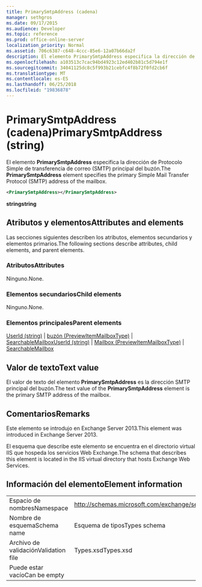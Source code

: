 ```yaml
---
title: PrimarySmtpAddress (cadena)
manager: sethgros
ms.date: 09/17/2015
ms.audience: Developer
ms.topic: reference
ms.prod: office-online-server
localization_priority: Normal
ms.assetid: 706c6387-c648-4ccc-85e6-12a07b66da2f
description: El elemento PrimarySmtpAddress especifica la dirección de Protocolo Simple de transferencia de correo (SMTP) principal del buzón.
ms.openlocfilehash: a103513c7cac94bd4923c12ed402b81c5d794e1f
ms.sourcegitcommit: 34041125dc8c5f993b21cebfc4f8b72f0fd2cb6f
ms.translationtype: MT
ms.contentlocale: es-ES
ms.lasthandoff: 06/25/2018
ms.locfileid: "19836878"
---
```

# <a name="primarysmtpaddress-string"></a><span data-ttu-id="b4501-103">PrimarySmtpAddress (cadena)</span><span class="sxs-lookup"><span data-stu-id="b4501-103">PrimarySmtpAddress (string)</span></span>

<span data-ttu-id="b4501-104">El elemento **PrimarySmtpAddress** especifica la dirección de Protocolo Simple de transferencia de correo (SMTP) principal del buzón.</span><span class="sxs-lookup"><span data-stu-id="b4501-104">The **PrimarySmtpAddress** element specifies the primary Simple Mail Transfer Protocol (SMTP) address of the mailbox.</span></span> 
  
```XML
<PrimarySmtpAddress></PrimarySmtpAddress>
```

 <span data-ttu-id="b4501-105">**string**</span><span class="sxs-lookup"><span data-stu-id="b4501-105">**string**</span></span>
## <a name="attributes-and-elements"></a><span data-ttu-id="b4501-106">Atributos y elementos</span><span class="sxs-lookup"><span data-stu-id="b4501-106">Attributes and elements</span></span>

<span data-ttu-id="b4501-107">Las secciones siguientes describen los atributos, elementos secundarios y elementos primarios.</span><span class="sxs-lookup"><span data-stu-id="b4501-107">The following sections describe attributes, child elements, and parent elements.</span></span>
  
### <a name="attributes"></a><span data-ttu-id="b4501-108">Atributos</span><span class="sxs-lookup"><span data-stu-id="b4501-108">Attributes</span></span>

<span data-ttu-id="b4501-109">Ninguno.</span><span class="sxs-lookup"><span data-stu-id="b4501-109">None.</span></span>
  
### <a name="child-elements"></a><span data-ttu-id="b4501-110">Elementos secundarios</span><span class="sxs-lookup"><span data-stu-id="b4501-110">Child elements</span></span>

<span data-ttu-id="b4501-111">Ninguno.</span><span class="sxs-lookup"><span data-stu-id="b4501-111">None.</span></span>
  
### <a name="parent-elements"></a><span data-ttu-id="b4501-112">Elementos principales</span><span class="sxs-lookup"><span data-stu-id="b4501-112">Parent elements</span></span>

<span data-ttu-id="b4501-113">[UserId (string)](userid-string.md) | [buzón (PreviewItemMailboxType)](mailbox-previewitemmailboxtype.md) | [SearchableMailbox](searchablemailbox.md)</span><span class="sxs-lookup"><span data-stu-id="b4501-113">[UserId (string)](userid-string.md) | [Mailbox (PreviewItemMailboxType)](mailbox-previewitemmailboxtype.md) | [SearchableMailbox](searchablemailbox.md)</span></span>
  
## <a name="text-value"></a><span data-ttu-id="b4501-114">Valor de texto</span><span class="sxs-lookup"><span data-stu-id="b4501-114">Text value</span></span>

<span data-ttu-id="b4501-115">El valor de texto del elemento **PrimarySmtpAddress** es la dirección SMTP principal del buzón.</span><span class="sxs-lookup"><span data-stu-id="b4501-115">The text value of the **PrimarySmtpAddress** element is the primary SMTP address of the mailbox.</span></span> 
  
## <a name="remarks"></a><span data-ttu-id="b4501-116">Comentarios</span><span class="sxs-lookup"><span data-stu-id="b4501-116">Remarks</span></span>

<span data-ttu-id="b4501-117">Este elemento se introdujo en Exchange Server 2013.</span><span class="sxs-lookup"><span data-stu-id="b4501-117">This element was introduced in Exchange Server 2013.</span></span>
  
<span data-ttu-id="b4501-118">El esquema que describe este elemento se encuentra en el directorio virtual IIS que hospeda los servicios Web Exchange.</span><span class="sxs-lookup"><span data-stu-id="b4501-118">The schema that describes this element is located in the IIS virtual directory that hosts Exchange Web Services.</span></span>
  
## <a name="element-information"></a><span data-ttu-id="b4501-119">Información del elemento</span><span class="sxs-lookup"><span data-stu-id="b4501-119">Element information</span></span>

|||
|:-----|:-----|
|<span data-ttu-id="b4501-120">Espacio de nombres</span><span class="sxs-lookup"><span data-stu-id="b4501-120">Namespace</span></span>  <br/> |http://schemas.microsoft.com/exchange/services/2006/types  <br/> |
|<span data-ttu-id="b4501-121">Nombre de esquema</span><span class="sxs-lookup"><span data-stu-id="b4501-121">Schema name</span></span>  <br/> |<span data-ttu-id="b4501-122">Esquema de tipos</span><span class="sxs-lookup"><span data-stu-id="b4501-122">Types schema</span></span>  <br/> |
|<span data-ttu-id="b4501-123">Archivo de validación</span><span class="sxs-lookup"><span data-stu-id="b4501-123">Validation file</span></span>  <br/> |<span data-ttu-id="b4501-124">Types.xsd</span><span class="sxs-lookup"><span data-stu-id="b4501-124">Types.xsd</span></span>  <br/> |
|<span data-ttu-id="b4501-125">Puede estar vacío</span><span class="sxs-lookup"><span data-stu-id="b4501-125">Can be empty</span></span>  <br/> ||
   

